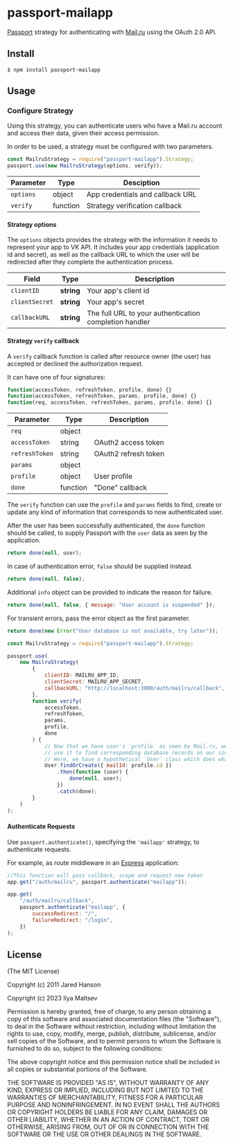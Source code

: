 # passport-mailapp

[Passport](http://passportjs.org/) strategy for authenticating with [Mail.ru](http://mail.ru/)
using the OAuth 2.0 API.

## Install

    $ npm install passport-mailapp

## Usage

### Configure Strategy

Using this strategy, you can authenticate users who have a Mail.ru account and
access their data, given their access permission.

In order to be used, a strategy must be configured with two parameters.

```javascript
const MailruStrategy = require("passport-mailapp").Strategy;
passport.use(new MailruStrategy(options, verify));
```

| Parameter | Type     | Desciption                       |
| --------- | -------- | -------------------------------- |
| `options` | object   | App credentials and callback URL |
| `verify`  | function | Strategy verification callback   |


#### Strategy options

The `options` objects provides the strategy with the information it needs to
represent your app to VK API. It includes your app credentials (application id
and secret), as well as the callback URL to which the user will be redirected
after they complete the authentication process.

| Field           | Type       | Description                                                     |
| --------------- | ---------- | --------------------------------------------------------------- |
| `clientID`      | **string** | Your app's client id                                            |
| `clientSecret`  | **string** | Your app's secret                                               |
| `callbackURL`   | **string** | The full URL to your authentication completion handler          |

#### Strategy `verify` callback

A `verify` callback function is called after resource owner (the user) has
accepted or declined the authorization request. 

It can have one of four signatures:

```javascript
function(accessToken, refreshToken, profile, done) {}
function(accessToken, refreshToken, params, profile, done) {}
function(req, accessToken, refreshToken, params, profile, done) {}
```

| Parameter      | Type     | Description                                  |
| -------------- | -------- | -------------------------------------------- |
| `req`          | object   |                                              |
| `accessToken`  | string   | OAuth2 access token                          |
| `refreshToken` | string   | OAuth2 refresh token                         |
| `params`       | object   |                                              |
| `profile`      | object   | User profile                                 |
| `done`         | function | "Done" callback                              |

The `verify` function can use the `profile` and `params` fields to find, create
or update any kind of information that corresponds to now authenticated user.

After the user has been successfully authenticated, the `done` function should
be called, to supply Passport with the `user` data as seen by the application.

```javascript
return done(null, user);
```

In case of authentication error, `false` should be supplied instead.

```javascript
return done(null, false);
```

Additional `info` object can be provided to indicate the reason for failure.

```javascript
return done(null, false, { message: "User account is suspended" });
```

For transient errors, pass the error object as the first parameter.

```javascript
return done(new Error("User database is not available, try later"));
```

```javascript
const MailruStrategy = require("passport-mailapp").Strategy;

passport.use(
    new MailruStrategy(
        {
            clientID: MAILRU_APP_ID,
            clientSecret: MAILRU_APP_SECRET,
            callbackURL: "http://localhost:3000/auth/mailru/callback",
        },
        function verify(
            accessToken,
            refreshToken,
            params,
            profile,
            done
        ) {
            // Now that we have user's `profile` as seen by Mail.ru, we can
            // use it to find corresponding database records on our side.
            // Here, we have a hypothetical `User` class which does what it says.
            User.findOrCreate({ mailId: profile.id })
                .then(function (user) {
                    done(null, user);
                })
                .catch(done);
        }
    )
);
```


#### Authenticate Requests

Use `passport.authenticate()`, specifying the `'mailapp'` strategy, to
authenticate requests.

For example, as route middleware in an [Express](http://expressjs.com/)
application:

```javascript
//This function will pass callback, scope and request new token
app.get("/auth/mailru", passport.authenticate("mailapp"));

app.get(
    "/auth/mailru/callback",
    passport.authenticate("mailapp", {
        successRedirect: "/",
        failureRedirect: "/login",
    })
);
```


## License

(The MIT License)

Copyright (c) 2011 Jared Hanson

Copyright (c) 2023 Ilya Maltsev

Permission is hereby granted, free of charge, to any person obtaining a copy of
this software and associated documentation files (the "Software"), to deal in
the Software without restriction, including without limitation the rights to
use, copy, modify, merge, publish, distribute, sublicense, and/or sell copies of
the Software, and to permit persons to whom the Software is furnished to do so,
subject to the following conditions:

The above copyright notice and this permission notice shall be included in all
copies or substantial portions of the Software.

THE SOFTWARE IS PROVIDED "AS IS", WITHOUT WARRANTY OF ANY KIND, EXPRESS OR
IMPLIED, INCLUDING BUT NOT LIMITED TO THE WARRANTIES OF MERCHANTABILITY, FITNESS
FOR A PARTICULAR PURPOSE AND NONINFRINGEMENT. IN NO EVENT SHALL THE AUTHORS OR
COPYRIGHT HOLDERS BE LIABLE FOR ANY CLAIM, DAMAGES OR OTHER LIABILITY, WHETHER
IN AN ACTION OF CONTRACT, TORT OR OTHERWISE, ARISING FROM, OUT OF OR IN
CONNECTION WITH THE SOFTWARE OR THE USE OR OTHER DEALINGS IN THE SOFTWARE.
